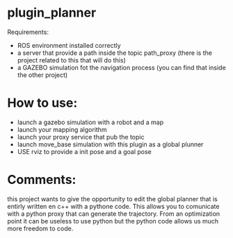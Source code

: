 # plugin_planner
Requirements: 
- ROS environment installed correctly
- a server that provide a path inside the topic path_proxy (there is the project related to this that will do this)
- a GAZEBO simulation fot the navigation process (you can find that inside the other project) 

# How to use:
- launch a gazebo simulation with a robot and a map 
- launch your mapping algorithm 
- launch your proxy service that pub the topic 
- launch move_base simulation with this plugin as a global plunner 
- USE rviz to provide a init pose and a goal pose
# Comments:
this project wants to give the opportunity to edit the global planner that is entirly written en c++ with a pythone code.
This allows you to comunicate with a python proxy that can generate the trajectory.
From an optimization point it can be useless to use python but the python code allows us much more freedom to code.

